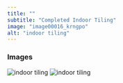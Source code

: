 ```yaml
---
title: ""
subtitle: "Completed Indoor Tiling"
image: "image00016_krngpo"
alt: "indoor tiling"
---
```


### Images

![indoor tiling](image00025_qpeid5) 
![indoor tiling](image00014_sutnuc) 
